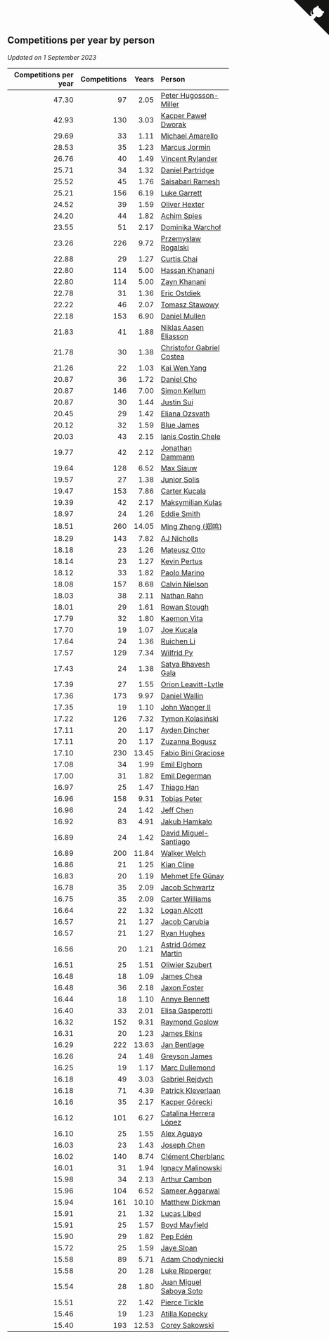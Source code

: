 ## Competitions per year by person

*Updated on  1 September 2023*

| Competitions per year | Competitions | Years | Person |
| ---: | ---: | ---: | :--- |
| 47.30 | 97 | 2.05 | [Peter Hugosson-Miller](https://www.worldcubeassociation.org/persons/2021HUGO01) |
| 42.93 | 130 | 3.03 | [Kacper Paweł Dworak](https://www.worldcubeassociation.org/persons/2020DWOR01) |
| 29.69 | 33 | 1.11 | [Michael Amarello](https://www.worldcubeassociation.org/persons/2022AMAR09) |
| 28.53 | 35 | 1.23 | [Marcus Jormin](https://www.worldcubeassociation.org/persons/2022JORM01) |
| 26.76 | 40 | 1.49 | [Vincent Rylander](https://www.worldcubeassociation.org/persons/2022RYLA01) |
| 25.71 | 34 | 1.32 | [Daniel Partridge](https://www.worldcubeassociation.org/persons/2022PART02) |
| 25.52 | 45 | 1.76 | [Saisabari Ramesh](https://www.worldcubeassociation.org/persons/2021RAME01) |
| 25.21 | 156 | 6.19 | [Luke Garrett](https://www.worldcubeassociation.org/persons/2017GARR05) |
| 24.52 | 39 | 1.59 | [Oliver Hexter](https://www.worldcubeassociation.org/persons/2022HEXT01) |
| 24.20 | 44 | 1.82 | [Achim Spies](https://www.worldcubeassociation.org/persons/2021SPIE01) |
| 23.55 | 51 | 2.17 | [Dominika Warchoł](https://www.worldcubeassociation.org/persons/2021WARC01) |
| 23.26 | 226 | 9.72 | [Przemysław Rogalski](https://www.worldcubeassociation.org/persons/2013ROGA02) |
| 22.88 | 29 | 1.27 | [Curtis Chai](https://www.worldcubeassociation.org/persons/2022CHAI02) |
| 22.80 | 114 | 5.00 | [Hassan Khanani](https://www.worldcubeassociation.org/persons/2018KHAN26) |
| 22.80 | 114 | 5.00 | [Zayn Khanani](https://www.worldcubeassociation.org/persons/2018KHAN28) |
| 22.78 | 31 | 1.36 | [Eric Ostdiek](https://www.worldcubeassociation.org/persons/2022OSTD01) |
| 22.22 | 46 | 2.07 | [Tomasz Stawowy](https://www.worldcubeassociation.org/persons/2021STAW01) |
| 22.18 | 153 | 6.90 | [Daniel Mullen](https://www.worldcubeassociation.org/persons/2016MULL04) |
| 21.83 | 41 | 1.88 | [Niklas Aasen Eliasson](https://www.worldcubeassociation.org/persons/2021ELIA01) |
| 21.78 | 30 | 1.38 | [Christofor Gabriel Costea](https://www.worldcubeassociation.org/persons/2022COST03) |
| 21.26 | 22 | 1.03 | [Kai Wen Yang](https://www.worldcubeassociation.org/persons/2022YANG19) |
| 20.87 | 36 | 1.72 | [Daniel Cho](https://www.worldcubeassociation.org/persons/2021CHOD01) |
| 20.87 | 146 | 7.00 | [Simon Kellum](https://www.worldcubeassociation.org/persons/2016KELL12) |
| 20.87 | 30 | 1.44 | [Justin Sui](https://www.worldcubeassociation.org/persons/2022SUIJ01) |
| 20.45 | 29 | 1.42 | [Eliana Ozsvath](https://www.worldcubeassociation.org/persons/2022OZSV01) |
| 20.12 | 32 | 1.59 | [Blue James](https://www.worldcubeassociation.org/persons/2022JAME01) |
| 20.03 | 43 | 2.15 | [Ianis Costin Chele](https://www.worldcubeassociation.org/persons/2021CHEL01) |
| 19.77 | 42 | 2.12 | [Jonathan Dammann](https://www.worldcubeassociation.org/persons/2021DAMM01) |
| 19.64 | 128 | 6.52 | [Max Siauw](https://www.worldcubeassociation.org/persons/2017SIAU02) |
| 19.57 | 27 | 1.38 | [Junior Solis](https://www.worldcubeassociation.org/persons/2022SOLI03) |
| 19.47 | 153 | 7.86 | [Carter Kucala](https://www.worldcubeassociation.org/persons/2015KUCA01) |
| 19.39 | 42 | 2.17 | [Maksymilian Kulas](https://www.worldcubeassociation.org/persons/2021KULA02) |
| 18.97 | 24 | 1.26 | [Eddie Smith](https://www.worldcubeassociation.org/persons/2022SMIT20) |
| 18.51 | 260 | 14.05 | [Ming Zheng (郑鸣)](https://www.worldcubeassociation.org/persons/2009ZHEN11) |
| 18.29 | 143 | 7.82 | [AJ Nicholls](https://www.worldcubeassociation.org/persons/2015NICH04) |
| 18.18 | 23 | 1.26 | [Mateusz Otto](https://www.worldcubeassociation.org/persons/2022OTTO01) |
| 18.14 | 23 | 1.27 | [Kevin Pertus](https://www.worldcubeassociation.org/persons/2022PERT01) |
| 18.12 | 33 | 1.82 | [Paolo Marino](https://www.worldcubeassociation.org/persons/2021MARI04) |
| 18.08 | 157 | 8.68 | [Calvin Nielson](https://www.worldcubeassociation.org/persons/2014NIEL03) |
| 18.03 | 38 | 2.11 | [Nathan Rahn](https://www.worldcubeassociation.org/persons/2021RAHN01) |
| 18.01 | 29 | 1.61 | [Rowan Stough](https://www.worldcubeassociation.org/persons/2022STOU01) |
| 17.79 | 32 | 1.80 | [Kaemon Vita](https://www.worldcubeassociation.org/persons/2021VITA01) |
| 17.70 | 19 | 1.07 | [Joe Kucala](https://www.worldcubeassociation.org/persons/2022KUCA01) |
| 17.64 | 24 | 1.36 | [Ruichen Li](https://www.worldcubeassociation.org/persons/2022LIRU02) |
| 17.57 | 129 | 7.34 | [Wilfrid Py](https://www.worldcubeassociation.org/persons/2016PYWI01) |
| 17.43 | 24 | 1.38 | [Satya Bhavesh Gala](https://www.worldcubeassociation.org/persons/2022GALA03) |
| 17.39 | 27 | 1.55 | [Orion Leavitt-Lytle](https://www.worldcubeassociation.org/persons/2022LEAV01) |
| 17.36 | 173 | 9.97 | [Daniel Wallin](https://www.worldcubeassociation.org/persons/2013WALL03) |
| 17.35 | 19 | 1.10 | [John Wanger II](https://www.worldcubeassociation.org/persons/2022WANG39) |
| 17.22 | 126 | 7.32 | [Tymon Kolasiński](https://www.worldcubeassociation.org/persons/2016KOLA02) |
| 17.11 | 20 | 1.17 | [Ayden Dincher](https://www.worldcubeassociation.org/persons/2022DINC01) |
| 17.11 | 20 | 1.17 | [Zuzanna Bogusz](https://www.worldcubeassociation.org/persons/2022BOGU01) |
| 17.10 | 230 | 13.45 | [Fabio Bini Graciose](https://www.worldcubeassociation.org/persons/2010GRAC02) |
| 17.08 | 34 | 1.99 | [Emil Elghorn](https://www.worldcubeassociation.org/persons/2021ELGH01) |
| 17.00 | 31 | 1.82 | [Emil Degerman](https://www.worldcubeassociation.org/persons/2021DEGE01) |
| 16.97 | 25 | 1.47 | [Thiago Han](https://www.worldcubeassociation.org/persons/2022HANT01) |
| 16.96 | 158 | 9.31 | [Tobias Peter](https://www.worldcubeassociation.org/persons/2014PETE03) |
| 16.96 | 24 | 1.42 | [Jeff Chen](https://www.worldcubeassociation.org/persons/2022CHEN19) |
| 16.92 | 83 | 4.91 | [Jakub Hamkało](https://www.worldcubeassociation.org/persons/2018HAMK01) |
| 16.89 | 24 | 1.42 | [David Miguel-Santiago](https://www.worldcubeassociation.org/persons/2022MIGU02) |
| 16.89 | 200 | 11.84 | [Walker Welch](https://www.worldcubeassociation.org/persons/2011WELC01) |
| 16.86 | 21 | 1.25 | [Kian Cline](https://www.worldcubeassociation.org/persons/2022CLIN01) |
| 16.83 | 20 | 1.19 | [Mehmet Efe Günay](https://www.worldcubeassociation.org/persons/2022GUNA05) |
| 16.78 | 35 | 2.09 | [Jacob Schwartz](https://www.worldcubeassociation.org/persons/2021SCHW01) |
| 16.75 | 35 | 2.09 | [Carter Williams](https://www.worldcubeassociation.org/persons/2021WILL06) |
| 16.64 | 22 | 1.32 | [Logan Alcott](https://www.worldcubeassociation.org/persons/2022ALCO02) |
| 16.57 | 21 | 1.27 | [Jacob Carubia](https://www.worldcubeassociation.org/persons/2022CARU02) |
| 16.57 | 21 | 1.27 | [Ryan Hughes](https://www.worldcubeassociation.org/persons/2022HUGH04) |
| 16.56 | 20 | 1.21 | [Astrid Gómez Martin](https://www.worldcubeassociation.org/persons/2022MART26) |
| 16.51 | 25 | 1.51 | [Oliwier Szubert](https://www.worldcubeassociation.org/persons/2022SZUB01) |
| 16.48 | 18 | 1.09 | [James Chea](https://www.worldcubeassociation.org/persons/2022CHEA05) |
| 16.48 | 36 | 2.18 | [Jaxon Foster](https://www.worldcubeassociation.org/persons/2021FOST01) |
| 16.44 | 18 | 1.10 | [Annye Bennett](https://www.worldcubeassociation.org/persons/2022BENN11) |
| 16.40 | 33 | 2.01 | [Elisa Gasperotti](https://www.worldcubeassociation.org/persons/2021GASP01) |
| 16.32 | 152 | 9.31 | [Raymond Goslow](https://www.worldcubeassociation.org/persons/2014GOSL01) |
| 16.31 | 20 | 1.23 | [James Ekins](https://www.worldcubeassociation.org/persons/2022EKIN01) |
| 16.29 | 222 | 13.63 | [Jan Bentlage](https://www.worldcubeassociation.org/persons/2010BENT01) |
| 16.26 | 24 | 1.48 | [Greyson James](https://www.worldcubeassociation.org/persons/2022JAME02) |
| 16.25 | 19 | 1.17 | [Marc Dullemond](https://www.worldcubeassociation.org/persons/2022DULL01) |
| 16.18 | 49 | 3.03 | [Gabriel Rejdych](https://www.worldcubeassociation.org/persons/2020REJD01) |
| 16.18 | 71 | 4.39 | [Patrick Kleverlaan](https://www.worldcubeassociation.org/persons/2019KLEV01) |
| 16.16 | 35 | 2.17 | [Kacper Górecki](https://www.worldcubeassociation.org/persons/2021GORE01) |
| 16.12 | 101 | 6.27 | [Catalina Herrera López](https://www.worldcubeassociation.org/persons/2017LOPE31) |
| 16.10 | 25 | 1.55 | [Alex Aguayo](https://www.worldcubeassociation.org/persons/2022AGUA01) |
| 16.03 | 23 | 1.43 | [Joseph Chen](https://www.worldcubeassociation.org/persons/2022CHEN16) |
| 16.02 | 140 | 8.74 | [Clément Cherblanc](https://www.worldcubeassociation.org/persons/2014CHER05) |
| 16.01 | 31 | 1.94 | [Ignacy Malinowski](https://www.worldcubeassociation.org/persons/2021MALI02) |
| 15.98 | 34 | 2.13 | [Arthur Cambon](https://www.worldcubeassociation.org/persons/2021CAMB01) |
| 15.96 | 104 | 6.52 | [Sameer Aggarwal](https://www.worldcubeassociation.org/persons/2017AGGA01) |
| 15.94 | 161 | 10.10 | [Matthew Dickman](https://www.worldcubeassociation.org/persons/2013DICK01) |
| 15.91 | 21 | 1.32 | [Lucas Libed](https://www.worldcubeassociation.org/persons/2022LIBE02) |
| 15.91 | 25 | 1.57 | [Boyd Mayfield](https://www.worldcubeassociation.org/persons/2022MAYF01) |
| 15.90 | 29 | 1.82 | [Pep Edén](https://www.worldcubeassociation.org/persons/2021EDEN01) |
| 15.72 | 25 | 1.59 | [Jaye Sloan](https://www.worldcubeassociation.org/persons/2022SLOA01) |
| 15.58 | 89 | 5.71 | [Adam Chodyniecki](https://www.worldcubeassociation.org/persons/2017CHOD02) |
| 15.58 | 20 | 1.28 | [Luke Ripperger](https://www.worldcubeassociation.org/persons/2022RIPP01) |
| 15.54 | 28 | 1.80 | [Juan Miguel Saboya Soto](https://www.worldcubeassociation.org/persons/2021SOTO01) |
| 15.51 | 22 | 1.42 | [Pierce Tickle](https://www.worldcubeassociation.org/persons/2022TICK01) |
| 15.46 | 19 | 1.23 | [Atilla Kopecky](https://www.worldcubeassociation.org/persons/2022KOPE01) |
| 15.40 | 193 | 12.53 | [Corey Sakowski](https://www.worldcubeassociation.org/persons/2011SAKO01) |


<a href="https://github.com/jonatanklosko/wca_statistics" class="github-corner" aria-label="View source on Github"><svg width="80" height="80" viewBox="0 0 250 250" style="fill:#151513; color:#fff; position: absolute; top: 0; border: 0; right: 0;" aria-hidden="true"><path d="M0,0 L115,115 L130,115 L142,142 L250,250 L250,0 Z"></path><path d="M128.3,109.0 C113.8,99.7 119.0,89.6 119.0,89.6 C122.0,82.7 120.5,78.6 120.5,78.6 C119.2,72.0 123.4,76.3 123.4,76.3 C127.3,80.9 125.5,87.3 125.5,87.3 C122.9,97.6 130.6,101.9 134.4,103.2" fill="currentColor" style="transform-origin: 130px 106px;" class="octo-arm"></path><path d="M115.0,115.0 C114.9,115.1 118.7,116.5 119.8,115.4 L133.7,101.6 C136.9,99.2 139.9,98.4 142.2,98.6 C133.8,88.0 127.5,74.4 143.8,58.0 C148.5,53.4 154.0,51.2 159.7,51.0 C160.3,49.4 163.2,43.6 171.4,40.1 C171.4,40.1 176.1,42.5 178.8,56.2 C183.1,58.6 187.2,61.8 190.9,65.4 C194.5,69.0 197.7,73.2 200.1,77.6 C213.8,80.2 216.3,84.9 216.3,84.9 C212.7,93.1 206.9,96.0 205.4,96.6 C205.1,102.4 203.0,107.8 198.3,112.5 C181.9,128.9 168.3,122.5 157.7,114.1 C157.9,116.9 156.7,120.9 152.7,124.9 L141.0,136.5 C139.8,137.7 141.6,141.9 141.8,141.8 Z" fill="currentColor" class="octo-body"></path></svg></a><style>.github-corner:hover .octo-arm{animation:octocat-wave 560ms ease-in-out}@keyframes octocat-wave{0%,100%{transform:rotate(0)}20%,60%{transform:rotate(-25deg)}40%,80%{transform:rotate(10deg)}}@media (max-width:500px){.github-corner:hover .octo-arm{animation:none}.github-corner .octo-arm{animation:octocat-wave 560ms ease-in-out}}</style>
